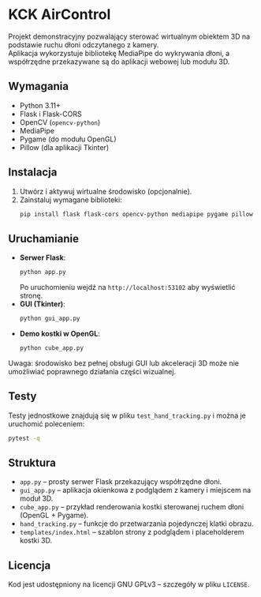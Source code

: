 # KCK AirControl

Projekt demonstracyjny pozwalający sterować wirtualnym obiektem 3D na podstawie ruchu dłoni odczytanego z kamery.  
Aplikacja wykorzystuje bibliotekę MediaPipe do wykrywania dłoni, a współrzędne przekazywane są do aplikacji webowej lub modułu 3D.

## Wymagania
* Python 3.11+
* Flask i Flask-CORS
* OpenCV (`opencv-python`)
* MediaPipe
* Pygame (do modułu OpenGL)
* Pillow (dla aplikacji Tkinter)

## Instalacja
1. Utwórz i aktywuj wirtualne środowisko (opcjonalnie).
2. Zainstaluj wymagane biblioteki:
   ```bash
   pip install flask flask-cors opencv-python mediapipe pygame pillow
   ```

## Uruchamianie
- **Serwer Flask**: 
  ```bash
  python app.py
  ```
  Po uruchomieniu wejdź na `http://localhost:53102` aby wyświetlić stronę.
- **GUI (Tkinter)**: 
  ```bash
  python gui_app.py
  ```
- **Demo kostki w OpenGL**:
  ```bash
  python cube_app.py
  ```

Uwaga: środowisko bez pełnej obsługi GUI lub akceleracji 3D może nie umożliwiać poprawnego działania części wizualnej.

## Testy
Testy jednostkowe znajdują się w pliku `test_hand_tracking.py` i można je uruchomić poleceniem:
```bash
pytest -q
```

## Struktura
- `app.py` – prosty serwer Flask przekazujący współrzędne dłoni.
- `gui_app.py` – aplikacja okienkowa z podglądem z kamery i miejscem na moduł 3D.
- `cube_app.py` – przykład renderowania kostki sterowanej ruchem dłoni (OpenGL + Pygame).
- `hand_tracking.py` – funkcje do przetwarzania pojedynczej klatki obrazu.
- `templates/index.html` – szablon strony z podglądem i placeholderem kostki 3D.

## Licencja
Kod jest udostępniony na licencji GNU GPLv3 – szczegóły w pliku `LICENSE`.
